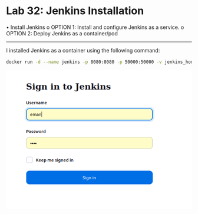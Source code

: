 #  Lab 32: Jenkins Installation
 • Install Jenkins
    o OPTION 1: Install and configure Jenkins as a service.
    o OPTION 2: Deploy Jenkins as a container/pod

---

I installed Jenkins as a container using the following command:
```bash
docker run -d --name jenkins -p 8080:8080 -p 50000:50000 -v jenkins_home:/var/jenkins_home jenkins/jenkins:lts
```
![jenkins](../images/32.png)